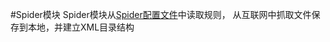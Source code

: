 #Spider模块
Spider模块从[Spider配置文件](https://github.com/zhf/labrador/blob/master/docs/backend/spider_config_spec.md)中读取规则，
从互联网中抓取文件保存到本地，并建立XML目录结构